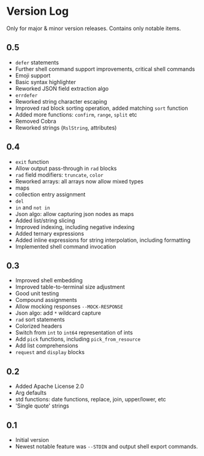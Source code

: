 # Version Log

Only for major & minor version releases. Contains only notable items.

## 0.5

- `defer` statements
- Further shell command support improvements, critical shell commands
- Emoji support
- Basic syntax highlighter
- Reworked JSON field extraction algo
- `errdefer`
- Reworked string character escaping
- Improved rad block sorting operation, added matching `sort` function
- Added more functions: `confirm`, `range`, `split` etc
- Removed Cobra
- Reworked strings (`RslString`, attributes)

## 0.4

- `exit` function
- Allow output pass-through in `rad` blocks
- `rad` field modifiers: `truncate`, `color`
- Reworked arrays: all arrays now allow mixed types
- maps
- collection entry assignment
- `del`
- `in` and `not in`
- Json algo: allow capturing json nodes as maps
- Added list/string slicing
- Improved indexing, including negative indexing
- Added ternary expressions
- Added inline expressions for string interpolation, including formatting
- Implemented shell command invocation

## 0.3

- Improved shell embedding
- Improved table-to-terminal size adjustment
- Good unit testing
- Compound assignments
- Allow mocking responses `--MOCK-RESPONSE`
- Json algo: add `*` wildcard capture
- `rad` sort statements
- Colorized headers
- Switch from `int` to `int64` representation of ints
- Add `pick` functions, including `pick_from_resource`
- Add list comprehensions
- `request` and `display` blocks

## 0.2

- Added Apache License 2.0
- Arg defaults
- std functions: date functions, replace, join, upper/lower, etc
- 'Single quote' strings

## 0.1

- Initial version
- Newest notable feature was `--STDIN` and output shell export commands.
